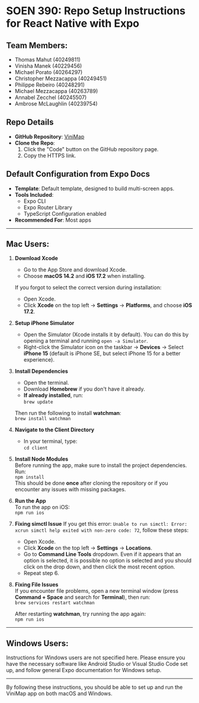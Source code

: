 # SOEN 390: Repo Setup Instructions for React Native with Expo

## Team Members:
- Thomas Mahut (40249811)
- Vinisha Manek (40229456)
- Michael Porato (40264297)
- Christopher Mezzacappa (40249451)
- Philippe Rebeiro (40248291)
- Michael Mezzacappa (40263789)
- Annabel Zecchel (40245507)
- Ambrose McLaughlin (40239754)

## Repo Details
- **GitHub Repository**: [ViniMap](https://github.com/mahutt/ViniMap)
- **Clone the Repo**:  
  1. Click the "Code" button on the GitHub repository page.
  2. Copy the HTTPS link.

## Default Configuration from Expo Docs
- **Template**: Default template, designed to build multi-screen apps.
- **Tools Included**: 
  - Expo CLI
  - Expo Router Library
  - TypeScript Configuration enabled
- **Recommended For**: Most apps

---

## Mac Users:

1. **Download Xcode**  
   - Go to the App Store and download Xcode.
   - Choose **macOS 14.2** and **iOS 17.2** when installing.
   
   If you forgot to select the correct version during installation:
   - Open Xcode.
   - Click **Xcode** on the top left -> **Settings** -> **Platforms**, and choose **iOS 17.2**.

2. **Setup iPhone Simulator**  
   - Open the Simulator (Xcode installs it by default). You can do this by opening a terminal and running `open -a Simulator`.
   - Right-click the Simulator icon on the taskbar -> **Devices** -> Select **iPhone 15** (default is iPhone SE, but select iPhone 15 for a better experience).

3. **Install Dependencies**  
   - Open the terminal.
   - Download **Homebrew** if you don't have it already.
   - **If already installed**, run:  
     `brew update`
   
   Then run the following to install **watchman**:  
   `brew install watchman`

4. **Navigate to the Client Directory**  
   - In your terminal, type:  
     `cd client`

5. **Install Node Modules**  
   Before running the app, make sure to install the project dependencies.  
   Run:  
   `npm install`  
   This should be done **once** after cloning the repository or if you encounter any issues with missing packages.

6. **Run the App**  
   To run the app on iOS:  
   `npm run ios`

7. **Fixing simctl Issue**
   If you get this error: `Unable to run simctl: Error: xcrun simctl help exited with non-zero code: 72`, follow these steps:
   - Open Xcode.
   - Click **Xcode** on the top left -> **Settings** -> **Locations**.
   - Go to **Command Line Tools** dropdown. Even if it appears that an option is selected, it is possible no option is selected and you should click on the drop down, and then click the most recent option.
   - Repeat step 6.

8. **Fixing File Issues**  
   If you encounter file problems, open a new terminal window (press **Command + Space** and search for **Terminal**), then run:  
   `brew services restart watchman`

   After restarting **watchman**, try running the app again:  
   `npm run ios`

---

## Windows Users:
Instructions for Windows users are not specified here. Please ensure you have the necessary software like Android Studio or Visual Studio Code set up, and follow general Expo documentation for Windows setup.

---

By following these instructions, you should be able to set up and run the ViniMap app on both macOS and Windows.
